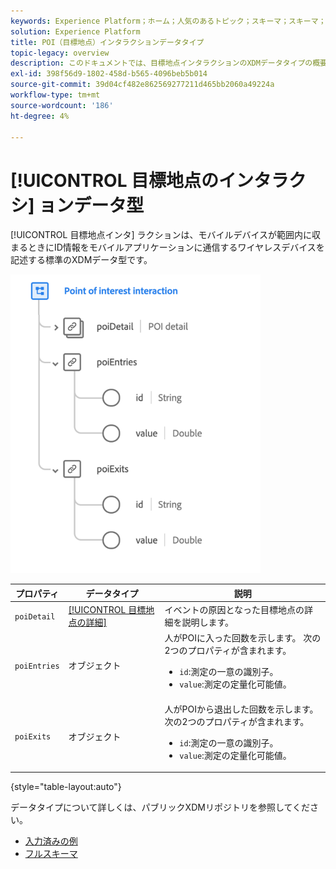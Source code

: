 ```yaml
---
keywords: Experience Platform；ホーム；人気のあるトピック；スキーマ；スキーマ；XDM；フィールド；スキーマ；スキーマ；poi；インタラクション；目標地点；データ型；データ型；
solution: Experience Platform
title: POI（目標地点）インタラクションデータタイプ
topic-legacy: overview
description: このドキュメントでは、目標地点インタラクションのXDMデータタイプの概要を説明します。
exl-id: 398f56d9-1802-458d-b565-4096beb5b014
source-git-commit: 39d04cf482e862569277211d465bb2060a49224a
workflow-type: tm+mt
source-wordcount: '186'
ht-degree: 4%

---
```


# [!UICONTROL 目標地点のインタラクシ] ョンデータ型

[!UICONTROL 目標地点インタ] ラクションは、モバイルデバイスが範囲内に収まるときにID情報をモバイルアプリケーションに通信するワイヤレスデバイスを記述する標準のXDMデータ型です。

<img src="../images/data-types/poi-interaction.png" width="400" /><br />

| プロパティ | データタイプ | 説明 |
| --- | --- | --- |
| `poiDetail` | [[!UICONTROL 目標地点の詳細]](./poi-details.md) | イベントの原因となった目標地点の詳細を説明します。 |
| `poiEntries` | オブジェクト | 人がPOIに入った回数を示します。 次の2つのプロパティが含まれます。 <ul><li>`id`:測定の一意の識別子。</li><li>`value`:測定の定量化可能値。</li></ul> |
| `poiExits` | オブジェクト | 人がPOIから退出した回数を示します。 次の2つのプロパティが含まれます。 <ul><li>`id`:測定の一意の識別子。</li><li>`value`:測定の定量化可能値。</li></ul> |

{style=&quot;table-layout:auto&quot;}

データタイプについて詳しくは、パブリックXDMリポジトリを参照してください。

* [入力済みの例](https://github.com/adobe/xdm/blob/master/components/datatypes/poi-interaction.example.1.json)
* [フルスキーマ](https://github.com/adobe/xdm/blob/master/components/datatypes/poi-interaction.schema.json)
